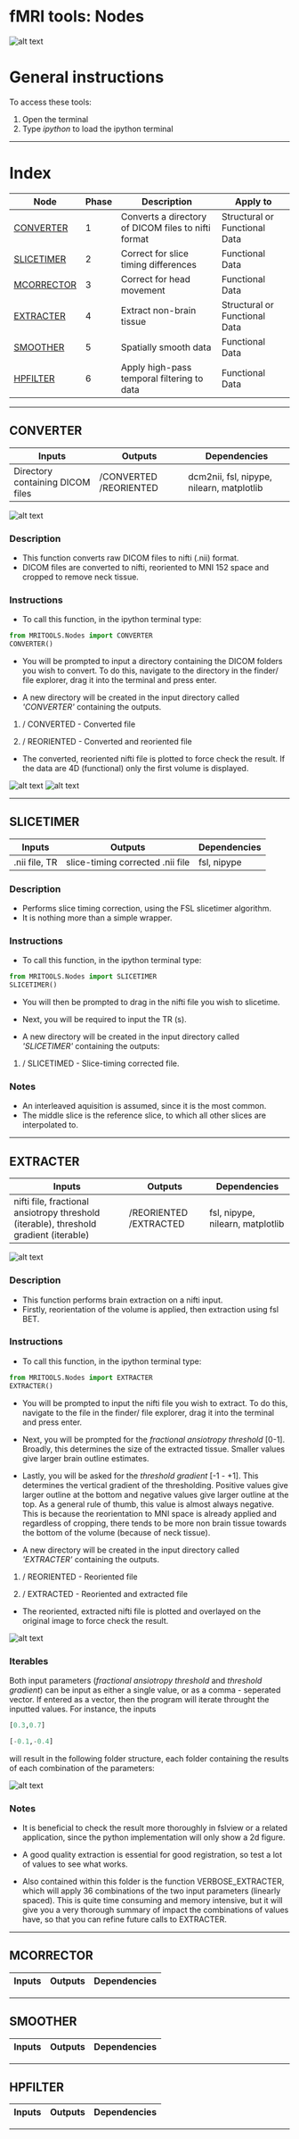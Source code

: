 # fMRI tools: Nodes

![alt text](https://www.python.org/static/favicon.ico "Title")
# General instructions
To access these tools:
1. Open the terminal
2. Type *ipython* to load the ipython terminal
***
# Index
| Node | Phase | Description | Apply to |
| --- | --- | --- | --- |
| [CONVERTER](#converter) | 1 | Converts a directory of DICOM files to nifti format | Structural or Functional Data |
| [SLICETIMER](#slicetimer) | 2 | Correct for slice timing differences | Functional Data |
| [MCORRECTOR](#mcorrector) | 3 | Correct for head movement | Functional Data |
| [EXTRACTER](#extracter) | 4 | Extract non-brain tissue | Structural or Functional Data |
| [SMOOTHER](#smoother)| 5 | Spatially smooth data | Functional Data |
| [HPFILTER](#hpfilter) | 6 | Apply high-pass temporal filtering to data | Functional Data |
***

<a id='converter'></a>
## CONVERTER

| Inputs | Outputs | Dependencies |
| --- | --- | --- |
| Directory containing DICOM files | /CONVERTED /REORIENTED | dcm2nii, fsl, nipype, nilearn, matplotlib |

![alt text](https://i.imgbox.com/tQKKtAOV.png "Title")

### Description
* This function converts raw DICOM files to nifti (.nii) format.
* DICOM files are converted to nifti, reoriented to MNI 152 space and cropped to remove neck tissue. 

### Instructions
* To call this function, in the ipython terminal type:

```python
from MRITOOLS.Nodes import CONVERTER
CONVERTER()
```

* You will be prompted to input a directory containing the DICOM folders you wish to convert. To do this, navigate to the directory in the finder/ file explorer, drag it into the terminal and press enter.

* A new directory will be created in the input directory called *'CONVERTER'* containing the outputs.

1. / CONVERTED - Converted file

2. / REORIENTED - Converted and reoriented file

* The converted, reoriented nifti file is plotted to force check the result. If the data are 4D (functional) only the first volume is displayed.

![alt text](https://i.imgbox.com/uvxHs9ju.png "Title")
![alt text](https://i.imgbox.com/hKlPBY1s.png "Title")

***
<a id='slicetimer'></a>
## SLICETIMER
| Inputs | Outputs | Dependencies |
| --- | --- | --- |
| .nii file, TR | slice-timing corrected .nii file | fsl, nipype |

### Description
* Performs slice timing correction, using the FSL slicetimer algorithm.
* It is nothing more than a simple wrapper.

### Instructions
* To call this function, in the ipython terminal type:

```python
from MRITOOLS.Nodes import SLICETIMER
SLICETIMER()
```

* You will then be prompted to drag in the nifti file you wish to slicetime.
* Next, you will be required to input the TR (s).

* A new directory will be created in the input directory called *'SLICETIMER'* containing the outputs:

1. / SLICETIMED - Slice-timing corrected file.

### Notes
* An interleaved aquisition is assumed, since it is the most common.
* The middle slice is the reference slice, to which all other slices are interpolated to.

***

<a id='extracter'></a>
## EXTRACTER
| Inputs | Outputs | Dependencies |
| --- | --- | --- |
| nifti file, fractional ansiotropy threshold (iterable), threshold gradient (iterable) | /REORIENTED /EXTRACTED | fsl, nipype, nilearn, matplotlib |

![alt text](https://i.imgbox.com/Ut5Z5GIu.png "Title")

### Description
* This function performs brain extraction on a nifti input.
* Firstly, reorientation of the volume is applied, then extraction using fsl BET.

### Instructions
* To call this function, in the ipython terminal type:

```python
from MRITOOLS.Nodes import EXTRACTER
EXTRACTER()
```

* You will be prompted to input the nifti file you wish to extract. To do this, navigate to the file in the finder/ file explorer, drag it into the terminal and press enter.

* Next, you will be prompted for the *fractional ansiotropy threshold* [0-1]. Broadly, this determines the size of the extracted tissue. Smaller values give larger brain outline estimates.

* Lastly, you will be asked for the *threshold gradient* [-1 - +1]. This determines the vertical gradient of the thresholding. Positive values give larger outline at the bottom and negative values give larger outline at the top. As a general rule of thumb, this value is almost always negative. This is because the reorientation to MNI space is already applied and regardless of cropping, there tends to be more non brain tissue towards the bottom of the volume (because of neck tissue).

* A new directory will be created in the input directory called *'EXTRACTER'* containing the outputs.

1. / REORIENTED - Reoriented file

2. / EXTRACTED - Reoriented and extracted file

* The reoriented, extracted nifti file is plotted and overlayed on the original image to force check the result. 


![alt text](https://i.imgbox.com/WgabSHu8.png "Title")

### Iterables
Both input parameters (*fractional ansiotropy threshold* and *threshold gradient*) can be input as either a single value, or as a comma - seperated vector. If entered as a vector, then the program will iterate throught the inputted values. For instance, the inputs

```python
[0.3,0.7]
```

```python
[-0.1,-0.4]
```
will result in the following folder structure, each folder containing the results of each combination of the parameters:

![alt text](https://i.imgbox.com/WDz8Awuj.png "Title")

### Notes
* It is beneficial to check the result more thoroughly in fslview or a related application, since the python implementation will only show a 2d figure.

* A good quality extraction is essential for good registration, so test a lot of values to see what works.

* Also contained within this folder is the function VERBOSE_EXTRACTER, which will apply 36 combinations of the two input parameters (linearly spaced). This is quite time consuming and memory intensive, but it  will give you a very thorough summary of impact the combinations of values have, so that you can refine future calls to EXTRACTER.
***

<a id='mcorrector'></a>
## MCORRECTOR
| Inputs | Outputs | Dependencies |
| --- | --- | --- |
***

<a id='smoother'></a>
## SMOOTHER
| Inputs | Outputs | Dependencies |
| --- | --- | --- |
***

<a id='hpfilter'></a>
## HPFILTER
| Inputs | Outputs | Dependencies |
| --- | --- | --- |
***


